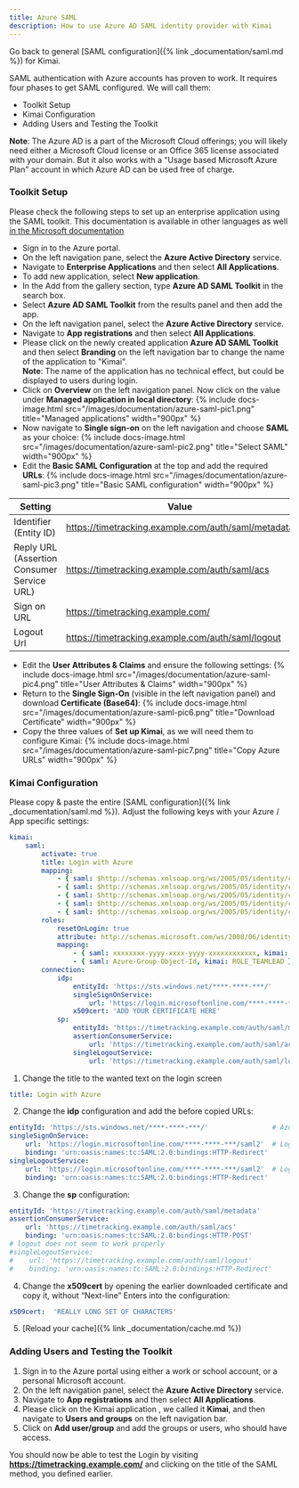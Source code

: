 ```yaml
---
title: Azure SAML
description: How to use Azure AD SAML identity provider with Kimai
---
```


Go back to general [SAML configuration]({% link _documentation/saml.md %}) for Kimai. 

SAML authentication with Azure accounts has proven to work. It requires four phases to get SAML configured. We will call them:
* Toolkit Setup
* Kimai Configuration
* Adding Users and Testing the Toolkit

**Note**: The Azure AD is a part of the Microsoft Cloud offerings; you will likely need either a Microsoft Cloud license 
or an Office 365 license associated with your domain. But it also works with a "Usage based Microsoft Azure Plan" account 
in which Azure AD can be used free of charge. 

### Toolkit Setup

Please check the following steps to set up an enterprise application using the SAML toolkit.
This documentation is available in other languages as well [in the Microsoft documentation](https://docs.microsoft.com/en-us/azure/active-directory/saas-apps/saml-toolkit-tutorial#adding-azure-ad-saml-toolkit-from-the-gallery)

- Sign in to the Azure portal. 
- On the left navigation pane, select the **Azure Active Directory** service.
- Navigate to **Enterprise Applications** and then select **All Applications**.
- To add new application, select **New application**.
- In the Add from the gallery section, type **Azure AD SAML Toolkit** in the search box.
- Select **Azure AD SAML Toolkit** from the results panel and then add the app.
- On the left navigation panel, select the **Azure Active Directory** service.
- Navigate to **App registrations** and then select **All Applications**.
- Please click on the newly created application **Azure AD SAML Toolkit** and then select **Branding** on the left navigation bar to change the name of the application to "Kimai".  
**Note**: The name of the application has no technical effect, but could be displayed to users during login.
- Click on **Overview** on the left navigation panel. Now click on the value under **Managed application in local directory**: 
{% include docs-image.html src="/images/documentation/azure-saml-pic1.png" title="Managed applications" width="900px" %}
- Now navigate to **Single sign-on** on the left navigation and choose **SAML** as your choice: 
{% include docs-image.html src="/images/documentation/azure-saml-pic2.png" title="Select SAML" width="900px" %}
- Edit the **Basic SAML Configuration** at the top and add the required **URLs**:
{% include docs-image.html src="/images/documentation/azure-saml-pic3.png" title="Basic SAML configuration" width="900px" %}

| Setting                                    | Value                                               |
|--------------------------------------------|-----------------------------------------------------|
| Identifier (Entity ID)                     | https://timetracking.example.com/auth/saml/metadata |
| Reply URL (Assertion Consumer Service URL) | https://timetracking.example.com/auth/saml/acs      |
| Sign on URL                                | https://timetracking.example.com/                   |
| Logout Url                                 | https://timetracking.example.com/auth/saml/logout   |

- Edit the **User Attributes & Claims** and ensure the following settings:
{% include docs-image.html src="/images/documentation/azure-saml-pic4.png" title="User Attributes & Claims" width="900px" %}
- Return to the **Single Sign-On** (visible in the left navigation panel) and download **Certificate (Base64)**:
{% include docs-image.html src="/images/documentation/azure-saml-pic6.png" title="Download Certificate" width="900px" %}
- Copy the three values of **Set up Kimai**, as we will need them to configure Kimai:
{% include docs-image.html src="/images/documentation/azure-saml-pic7.png" title="Copy Azure URLs" width="900px" %}

### Kimai Configuration

Please copy & paste the entire [SAML configuration]({% link _documentation/saml.md %}).
Adjust the following keys with your Azure / App specific settings:

```yaml
kimai:
    saml:
        activate: true
        title: Login with Azure
        mapping:
            - { saml: $http://schemas.xmlsoap.org/ws/2005/05/identity/claims/name, kimai: username }
            - { saml: $http://schemas.xmlsoap.org/ws/2005/05/identity/claims/emailaddress, kimai: email }
            - { saml: $http://schemas.xmlsoap.org/ws/2005/05/identity/claims/givenname $http://schemas.xmlsoap.org/ws/2005/05/identity/claims/surname, kimai: alias }
            - { saml: $http://schemas.xmlsoap.org/ws/2005/05/identity/claims/displayname, kimai: title }
            - { saml: $http://schemas.xmlsoap.org/ws/2005/05/identity/claims/employeeid, kimai: accountNumber }
        roles:
            resetOnLogin: true
            attribute: http://schemas.microsoft.com/ws/2008/06/identity/claims/groups
            mapping:
                - { saml: xxxxxxxx-yyyy-xxxx-yyyy-xxxxxxxxxxxx, kimai: ROLE_ADMIN }
                - { saml: Azure-Group-Object-Id, kimai: ROLE_TEAMLEAD }
        connection:
            idp:
                entityId: 'https://sts.windows.net/****-****-***/'
                singleSignOnService:
                    url: 'https://login.microsoftonline.com/****-****-***/saml2'
                x509cert: 'ADD YOUR CERTIFICATE HERE'
            sp:
                entityId: 'https://timetracking.example.com/auth/saml/metadata'
                assertionConsumerService:
                    url: 'https://timetracking.example.com/auth/saml/acs'
                singleLogoutService:
                    url: 'https://timetracking.example.com/auth/saml/logout'
```

1. Change the title to the wanted text on the login screen
```yaml
title: Login with Azure
```

2. Change the **idp** configuration and add the before copied URLs:
```yaml
entityId: 'https://sts.windows.net/****-****-***/'                # Azure AD Identifier
singleSignOnService:
    url: 'https://login.microsoftonline.com/****-****-***/saml2'  # Login URL
    binding: 'urn:oasis:names:tc:SAML:2.0:bindings:HTTP-Redirect'
singleLogoutService:
    url: 'https://login.microsoftonline.com/****-****-***/saml2'  # Logout URL
    binding: 'urn:oasis:names:tc:SAML:2.0:bindings:HTTP-Redirect'
```

3. Change the **sp** configuration:
```yaml
entityId: 'https://timetracking.example.com/auth/saml/metadata'
assertionConsumerService:
    url: 'https://timetracking.example.com/auth/saml/acs'
    binding: 'urn:oasis:names:tc:SAML:2.0:bindings:HTTP-POST'
# logout does not seem to work properly
#singleLogoutService:
#    url: 'https://timetracking.example.com/auth/saml/logout'
#    binding: 'urn:oasis:names:tc:SAML:2.0:bindings:HTTP-Redirect'
```

4. Change the **x509cert** by opening the earlier downloaded certificate and copy it, without “Next-line” Enters into the configuration:
```yaml
x509cert:  'REALLY LONG SET OF CHARACTERS'
```

5. [Reload your cache]({% link _documentation/cache.md %}) 

### Adding Users and Testing the Toolkit

1. Sign in to the Azure portal using either a work or school account, or a personal Microsoft account.
2. On the left navigation panel, select the **Azure Active Directory** service.
3. Navigate to **App registrations** and then select **All Applications**.
4. Please click on the Kimai application , we called it **Kimai**, and then navigate to **Users and groups** on the left navigation bar.
5. Click on **Add user/group** and add the groups or users, who should have access.

You should now be able to test the Login by visiting **https://timetracking.example.com/** and clicking on the title of the SAML method, you defined earlier.
